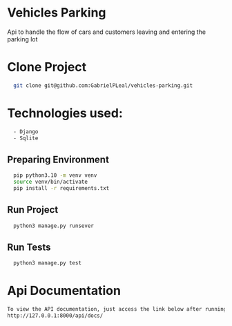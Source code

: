 
# Vehicles Parking

Api to handle the flow of cars and customers leaving and entering the parking lot

# Clone Project

```bash
  git clone git@github.com:GabrielPLeal/vehicles-parking.git
```

# Technologies used:

```bash
  - Django
  - Sqlite
```

## Preparing Environment

```bash
  pip python3.10 -m venv venv
  source venv/bin/activate
  pip install -r requirements.txt
```

## Run Project

```bash
  python3 manage.py runsever
```

## Run Tests

```bash
  python3 manage.py test
```

# Api Documentation

```bash
To view the API documentation, just access the link below after running the project:
http://127.0.0.1:8000/api/docs/
```
